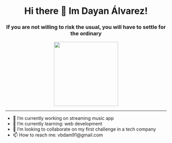 
<div align="center">
   
   <h1>Hi there 👋 Im Dayan Álvarez!</h1>
   <h3> If you are not willing to risk the usual, you will have to settle for the ordinary</h3>
   <img src="https://media.giphy.com/media/tJDz8mPYyUJZ1Pg9fA/giphy.gif" width="200">
</div>
<hr>
<ul>
  <li>
    🔭 I’m currently working on streaming music app
  </li>
  <li>
    🌱 I’m currently learning: web development
  </li>
  <li>
    👯 I’m looking to collaborate on my first challenge in a tech company
  </li>
  <li>
    📫 How to reach me: vbdam91@gmail.com</p>
  </li>
</ul>






